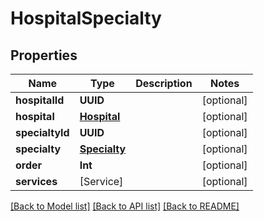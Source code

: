 # HospitalSpecialty

## Properties
Name | Type | Description | Notes
------------ | ------------- | ------------- | -------------
**hospitalId** | **UUID** |  | [optional] 
**hospital** | [**Hospital**](Hospital.md) |  | [optional] 
**specialtyId** | **UUID** |  | [optional] 
**specialty** | [**Specialty**](Specialty.md) |  | [optional] 
**order** | **Int** |  | [optional] 
**services** | [Service] |  | [optional] 

[[Back to Model list]](../README.md#documentation-for-models) [[Back to API list]](../README.md#documentation-for-api-endpoints) [[Back to README]](../README.md)



